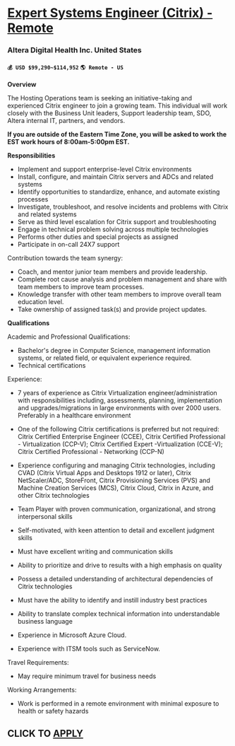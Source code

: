 # [Expert Systems Engineer (Citrix) - Remote](https://www.remotewlb.com/apply/expert-systems-engineer-citrix-remote)  
### Altera Digital Health Inc. United States  
#### `💰 USD $99,290~$114,952` `🌎 Remote - US`  

**Overview**

The Hosting Operations team is seeking an initiative-taking and experienced Citrix engineer to join a growing team. This individual will work closely with the Business Unit leaders, Support leadership team, SDO, Altera internal IT, partners, and vendors.

**If you are outside of the Eastern Time Zone, you will be asked to work the EST work hours of 8:00am-5:00pm EST.**

**Responsibilities**

  * Implement and support enterprise-level Citrix environments
  * Install, configure, and maintain Citrix servers and ADCs and related systems
  * Identify opportunities to standardize, enhance, and automate existing processes
  * Investigate, troubleshoot, and resolve incidents and problems with Citrix and related systems
  * Serve as third level escalation for Citrix support and troubleshooting
  * Engage in technical problem solving across multiple technologies
  * Performs other duties and special projects as assigned
  * Participate in on-call 24X7 support

Contribution towards the team synergy:

  * Coach, and mentor junior team members and provide leadership.
  * Complete root cause analysis and problem management and share with team members to improve team processes.
  * Knowledge transfer with other team members to improve overall team education level.
  * Take ownership of assigned task(s) and provide project updates.

**Qualifications**

Academic and Professional Qualifications:

  * Bachelor's degree in Computer Science, management information systems, or related field, or equivalent experience required.
  * Technical certifications

Experience:

  * 7 years of experience as Citrix Virtualization engineer/administration with responsibilities including, assessments, planning, implementation and upgrades/migrations in large environments with over 2000 users. Preferably in a healthcare environment
  * One of the following Citrix certifications is preferred but not required: Citrix Certified Enterprise Engineer (CCEE), Citrix Certified Professional - Virtualization (CCP-V); Citrix Certified Expert -Virtualization (CCE-V); Citrix Certified Professional - Networking (CCP-N)
  * Experience configuring and managing Citrix technologies, including CVAD (Citrix Virtual Apps and Desktops 1912 or later), Citrix NetScaler/ADC, StoreFront, Citrix Provisioning Services (PVS) and Machine Creation Services (MCS), Citrix Cloud, Citrix in Azure, and other Citrix technologies
  * Team Player with proven communication, organizational, and strong interpersonal skills
  * Self-motivated, with keen attention to detail and excellent judgment skills
  * Must have excellent writing and communication skills
  * Ability to prioritize and drive to results with a high emphasis on quality
  * Possess a detailed understanding of architectural dependencies of Citrix technologies
  * Must have the ability to identify and instill industry best practices
  * Ability to translate complex technical information into understandable business language
  * Experience in Microsoft Azure Cloud.

  * Experience with ITSM tools such as ServiceNow.

Travel Requirements:

  * May require minimum travel for business needs

Working Arrangements:

  * Work is performed in a remote environment with minimal exposure to health or safety hazards

  
## CLICK TO [APPLY](https://www.remotewlb.com/apply/expert-systems-engineer-citrix-remote)

